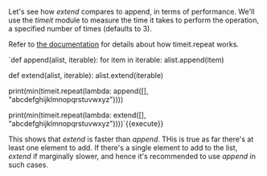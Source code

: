 Let's see how *extend* compares to append, in terms of performance.  We'll use the *timeit* module to measure the time it takes to perform the operation, a specified number of times (defaults to 3).

Refer to [the documentation](https://docs.python.org/2/library/timeit.html) for details about how timeit.repeat works.

`def append(alist, iterable):
    for item in iterable:
        alist.append(item)

def extend(alist, iterable):
    alist.extend(iterable)
	
print(min(timeit.repeat(lambda: append(\[\], "abcdefghijklmnopqrstuvwxyz"))))

print(min(timeit.repeat(lambda: extend(\[\], "abcdefghijklmnopqrstuvwxyz"))))`{{execute}}

This shows that *extend* is faster than *append*.  THis is true as far there's at least one element to add.  If there's a single element to add to the list, *extend* if marginally slower, and hence it's recommended to use *append* in such cases.  
